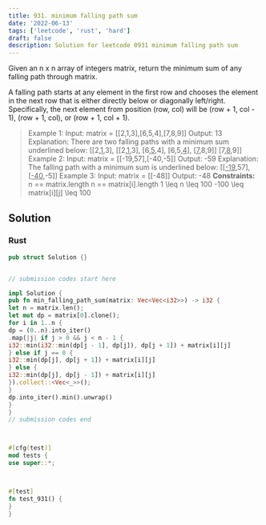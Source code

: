 ```yaml
---
title: 931. minimum falling path sum
date: '2022-06-13'
tags: ['leetcode', 'rust', 'hard']
draft: false
description: Solution for leetcode 0931 minimum falling path sum
---
```




Given an n x n array of integers matrix, return the minimum sum of any falling path through matrix.

A falling path starts at any element in the first row and chooses the element in the next row that is either directly below or diagonally left/right. Specifically, the next element from position (row, col) will be (row + 1, col - 1), (row + 1, col), or (row + 1, col + 1).



>   Example 1:
>   Input: matrix <TeX>=</TeX> [[2,1,3],[6,5,4],[7,8,9]]
>   Output: 13
>   Explanation: There are two falling paths with a minimum sum underlined below:
>   [[2,<u>1</u>,3],      [[2,<u>1</u>,3],
>    [6,<u>5</u>,4],       [6,5,<u>4</u>],
>    [<u>7</u>,8,9]]       [7,<u>8</u>,9]]
>   Example 2:
>   Input: matrix <TeX>=</TeX> [[-19,57],[-40,-5]]
>   Output: -59
>   Explanation: The falling path with a minimum sum is underlined below:
>   [[<u>-19</u>,57],
>    [<u>-40</u>,-5]]
>   Example 3:
>   Input: matrix <TeX>=</TeX> [[-48]]
>   Output: -48
**Constraints:**
>   	n <TeX>=</TeX><TeX>=</TeX> matrix.length
>   	n <TeX>=</TeX><TeX>=</TeX> matrix[i].length
>   	1 <TeX>\leq</TeX> n <TeX>\leq</TeX> 100
>   	-100 <TeX>\leq</TeX> matrix[i][j] <TeX>\leq</TeX> 100


## Solution


### Rust
```rust
pub struct Solution {}


// submission codes start here

impl Solution {
pub fn min_falling_path_sum(matrix: Vec<Vec<i32>>) -> i32 {
let n = matrix.len();
let mut dp = matrix[0].clone();
for i in 1..n {
dp = (0..n).into_iter()
.map(|j| if j > 0 && j < n - 1 {
i32::min(i32::min(dp[j - 1], dp[j]), dp[j + 1]) + matrix[i][j]
} else if j == 0 {
i32::min(dp[j], dp[j + 1]) + matrix[i][j]
} else {
i32::min(dp[j], dp[j - 1]) + matrix[i][j]
}).collect::<Vec<_>>();
}
dp.into_iter().min().unwrap()
}
}
// submission codes end



#[cfg(test)]
mod tests {
use super::*;



#[test]
fn test_931() {
}
}

```
